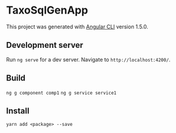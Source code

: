 # TaxoSqlGenApp

This project was generated with [Angular CLI](https://github.com/angular/angular-cli) version 1.5.0.

## Development server

Run `ng serve` for a dev server. Navigate to `http://localhost:4200/`. 

## Build

`ng g component comp1`
`ng g service service1`

## Install

`yarn add <package> --save`
